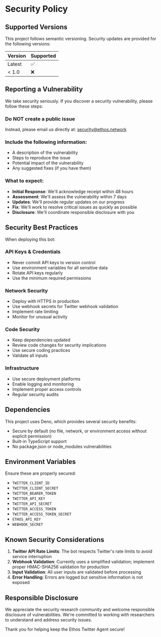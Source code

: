 # Security Policy

## Supported Versions

This project follows semantic versioning. Security updates are provided for the following versions:

| Version | Supported          |
| ------- | ------------------ |
| Latest  | :white_check_mark: |
| < 1.0   | :x:                |

## Reporting a Vulnerability

We take security seriously. If you discover a security vulnerability, please follow these steps:

### Do NOT create a public issue

Instead, please email us directly at: [security@ethos.network](mailto:security@ethos.network)

### Include the following information:

- A description of the vulnerability
- Steps to reproduce the issue
- Potential impact of the vulnerability
- Any suggested fixes (if you have them)

### What to expect:

- **Initial Response**: We'll acknowledge receipt within 48 hours
- **Assessment**: We'll assess the vulnerability within 7 days
- **Updates**: We'll provide regular updates on our progress
- **Fix**: We'll work to resolve critical issues as quickly as possible
- **Disclosure**: We'll coordinate responsible disclosure with you

## Security Best Practices

When deploying this bot:

### API Keys & Credentials

- Never commit API keys to version control
- Use environment variables for all sensitive data
- Rotate API keys regularly
- Use the minimum required permissions

### Network Security

- Deploy with HTTPS in production
- Use webhook secrets for Twitter webhook validation
- Implement rate limiting
- Monitor for unusual activity

### Code Security

- Keep dependencies updated
- Review code changes for security implications
- Use secure coding practices
- Validate all inputs

### Infrastructure

- Use secure deployment platforms
- Enable logging and monitoring
- Implement proper access controls
- Regular security audits

## Dependencies

This project uses Deno, which provides several security benefits:

- Secure by default (no file, network, or environment access without explicit permission)
- Built-in TypeScript support
- No package.json or node_modules vulnerabilities

## Environment Variables

Ensure these are properly secured:

- `TWITTER_CLIENT_ID`
- `TWITTER_CLIENT_SECRET`
- `TWITTER_BEARER_TOKEN`
- `TWITTER_API_KEY`
- `TWITTER_API_SECRET`
- `TWITTER_ACCESS_TOKEN`
- `TWITTER_ACCESS_TOKEN_SECRET`
- `ETHOS_API_KEY`
- `WEBHOOK_SECRET`

## Known Security Considerations

1. **Twitter API Rate Limits**: The bot respects Twitter's rate limits to avoid service interruption
2. **Webhook Validation**: Currently uses a simplified validation; implement proper HMAC-SHA256 validation for production
3. **Input Validation**: All user inputs are validated before processing
4. **Error Handling**: Errors are logged but sensitive information is not exposed

## Responsible Disclosure

We appreciate the security research community and welcome responsible disclosure of vulnerabilities. We're committed to working with researchers to understand and address security issues.

Thank you for helping keep the Ethos Twitter Agent secure! 